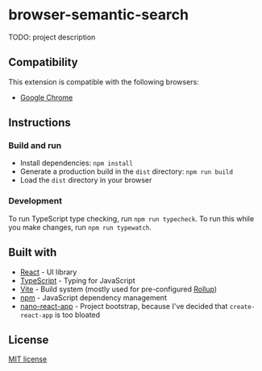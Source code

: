 # browser-semantic-search

TODO: project description

## Compatibility

This extension is compatible with the following browsers:

- [Google Chrome](https://www.google.com/intl/en_uk/chrome/)

## Instructions

### Build and run

- Install dependencies: `npm install`
- Generate a production build in the `dist` directory: `npm run build`
- Load the `dist` directory in your browser

### Development

To run TypeScript type checking, run `npm run typecheck`. To run this while you make changes, run `npm run typewatch`.

## Built with

- [React](https://react.dev/) - UI library
- [TypeScript](https://www.typescriptlang.org/) - Typing for JavaScript
- [Vite](https://vitejs.dev/) - Build system (mostly used for pre-configured [Rollup](https://rollupjs.org/))
- [npm](https://www.npmjs.com/) - JavaScript dependency management
- [nano-react-app](https://github.com/nano-react-app/nano-react-app) - Project bootstrap, because I've decided that `create-react-app` is too bloated

## License

[MIT license](./LICENSE)
